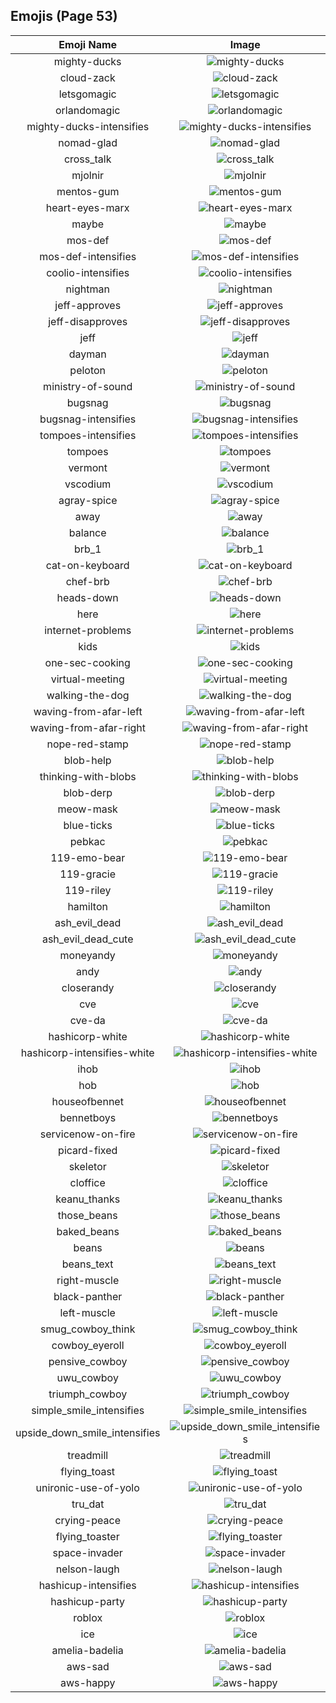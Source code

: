 
  ## Emojis (Page 53)
  |Emoji Name|Image|
  | :-: | :-: |
  |mighty-ducks| ![mighty-ducks](/output/mighty-ducks.png)|
  |cloud-zack| ![cloud-zack](/output/cloud-zack.png)|
  |letsgomagic| ![letsgomagic](/output/letsgomagic.jpg)|
  |orlandomagic| ![orlandomagic](/output/orlandomagic.png)|
  |mighty-ducks-intensifies| ![mighty-ducks-intensifies](/output/mighty-ducks-intensifies.gif)|
  |nomad-glad| ![nomad-glad](/output/nomad-glad)|
  |cross_talk| ![cross_talk](/output/cross_talk.png)|
  |mjolnir| ![mjolnir](/output/mjolnir.png)|
  |mentos-gum| ![mentos-gum](/output/mentos-gum.png)|
  |heart-eyes-marx| ![heart-eyes-marx](/output/heart-eyes-marx.png)|
  |maybe| ![maybe](/output/maybe.png)|
  |mos-def| ![mos-def](/output/mos-def.png)|
  |mos-def-intensifies| ![mos-def-intensifies](/output/mos-def-intensifies.gif)|
  |coolio-intensifies| ![coolio-intensifies](/output/coolio-intensifies.gif)|
  |nightman| ![nightman](/output/nightman.png)|
  |jeff-approves| ![jeff-approves](/output/jeff-approves.png)|
  |jeff-disapproves| ![jeff-disapproves](/output/jeff-disapproves.png)|
  |jeff| ![jeff](/output/jeff.png)|
  |dayman| ![dayman](/output/dayman.png)|
  |peloton| ![peloton](/output/peloton.png)|
  |ministry-of-sound| ![ministry-of-sound](/output/ministry-of-sound.png)|
  |bugsnag| ![bugsnag](/output/bugsnag.png)|
  |bugsnag-intensifies| ![bugsnag-intensifies](/output/bugsnag-intensifies.gif)|
  |tompoes-intensifies| ![tompoes-intensifies](/output/tompoes-intensifies.gif)|
  |tompoes| ![tompoes](/output/tompoes.jpg)|
  |vermont| ![vermont](/output/vermont.png)|
  |vscodium| ![vscodium](/output/vscodium.png)|
  |agray-spice| ![agray-spice](/output/agray-spice.png)|
  |away| ![away](/output/away.png)|
  |balance| ![balance](/output/balance.png)|
  |brb_1| ![brb_1](/output/brb_1.png)|
  |cat-on-keyboard| ![cat-on-keyboard](/output/cat-on-keyboard.png)|
  |chef-brb| ![chef-brb](/output/chef-brb.png)|
  |heads-down| ![heads-down](/output/heads-down.png)|
  |here| ![here](/output/here.png)|
  |internet-problems| ![internet-problems](/output/internet-problems.png)|
  |kids| ![kids](/output/kids.png)|
  |one-sec-cooking| ![one-sec-cooking](/output/one-sec-cooking.png)|
  |virtual-meeting| ![virtual-meeting](/output/virtual-meeting.png)|
  |walking-the-dog| ![walking-the-dog](/output/walking-the-dog.png)|
  |waving-from-afar-left| ![waving-from-afar-left](/output/waving-from-afar-left.png)|
  |waving-from-afar-right| ![waving-from-afar-right](/output/waving-from-afar-right.png)|
  |nope-red-stamp| ![nope-red-stamp](/output/nope-red-stamp.png)|
  |blob-help| ![blob-help](/output/blob-help.png)|
  |thinking-with-blobs| ![thinking-with-blobs](/output/thinking-with-blobs.png)|
  |blob-derp| ![blob-derp](/output/blob-derp.png)|
  |meow-mask| ![meow-mask](/output/meow-mask.png)|
  |blue-ticks| ![blue-ticks](/output/blue-ticks.jpg)|
  |pebkac| ![pebkac](/output/pebkac.jpg)|
  |119-emo-bear| ![119-emo-bear](/output/119-emo-bear.jpg)|
  |119-gracie| ![119-gracie](/output/119-gracie.jpg)|
  |119-riley| ![119-riley](/output/119-riley.jpg)|
  |hamilton| ![hamilton](/output/hamilton.png)|
  |ash_evil_dead| ![ash_evil_dead](/output/ash_evil_dead.png)|
  |ash_evil_dead_cute| ![ash_evil_dead_cute](/output/ash_evil_dead_cute.png)|
  |moneyandy| ![moneyandy](/output/moneyandy.png)|
  |andy| ![andy](/output/andy.png)|
  |closerandy| ![closerandy](/output/closerandy.png)|
  |cve| ![cve](/output/cve.png)|
  |cve-da| ![cve-da](/output/cve-da.png)|
  |hashicorp-white| ![hashicorp-white](/output/hashicorp-white.png)|
  |hashicorp-intensifies-white| ![hashicorp-intensifies-white](/output/hashicorp-intensifies-white.gif)|
  |ihob| ![ihob](/output/ihob.png)|
  |hob| ![hob](/output/hob)|
  |houseofbennet| ![houseofbennet](/output/houseofbennet)|
  |bennetboys| ![bennetboys](/output/bennetboys)|
  |servicenow-on-fire| ![servicenow-on-fire](/output/servicenow-on-fire.gif)|
  |picard-fixed| ![picard-fixed](/output/picard-fixed.gif)|
  |skeletor| ![skeletor](/output/skeletor.jpg)|
  |cloffice| ![cloffice](/output/cloffice.jpg)|
  |keanu_thanks| ![keanu_thanks](/output/keanu_thanks.gif)|
  |those_beans| ![those_beans](/output/those_beans.png)|
  |baked_beans| ![baked_beans](/output/baked_beans.png)|
  |beans| ![beans](/output/beans)|
  |beans_text| ![beans_text](/output/beans_text.gif)|
  |right-muscle| ![right-muscle](/output/right-muscle.png)|
  |black-panther| ![black-panther](/output/black-panther.png)|
  |left-muscle| ![left-muscle](/output/left-muscle.png)|
  |smug_cowboy_think| ![smug_cowboy_think](/output/smug_cowboy_think.png)|
  |cowboy_eyeroll| ![cowboy_eyeroll](/output/cowboy_eyeroll.png)|
  |pensive_cowboy| ![pensive_cowboy](/output/pensive_cowboy.png)|
  |uwu_cowboy| ![uwu_cowboy](/output/uwu_cowboy.png)|
  |triumph_cowboy| ![triumph_cowboy](/output/triumph_cowboy.png)|
  |simple_smile_intensifies| ![simple_smile_intensifies](/output/simple_smile_intensifies.gif)|
  |upside_down_smile_intensifies| ![upside_down_smile_intensifies](/output/upside_down_smile_intensifies.gif)|
  |treadmill| ![treadmill](/output/treadmill.png)|
  |flying_toast| ![flying_toast](/output/flying_toast.png)|
  |unironic-use-of-yolo| ![unironic-use-of-yolo](/output/unironic-use-of-yolo)|
  |tru_dat| ![tru_dat](/output/tru_dat.jpg)|
  |crying-peace| ![crying-peace](/output/crying-peace.png)|
  |flying_toaster| ![flying_toaster](/output/flying_toaster.gif)|
  |space-invader| ![space-invader](/output/space-invader.png)|
  |nelson-laugh| ![nelson-laugh](/output/nelson-laugh.png)|
  |hashicup-intensifies| ![hashicup-intensifies](/output/hashicup-intensifies.gif)|
  |hashicup-party| ![hashicup-party](/output/hashicup-party.gif)|
  |roblox| ![roblox](/output/roblox.png)|
  |ice| ![ice](/output/ice.png)|
  |amelia-badelia| ![amelia-badelia](/output/amelia-badelia.png)|
  |aws-sad| ![aws-sad](/output/aws-sad.png)|
  |aws-happy| ![aws-happy](/output/aws-happy.png)|
  